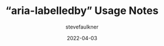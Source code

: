 ---
author: stevefaulkner
date: 2022-04-03
permalink: false
tags:
  - accessibility
  - aria
  - html
target_url: https://html5accessibility.com/stuff/2022/04/03/aria-labelledby-usage-notes/
title: “aria-labelledby” Usage Notes
---